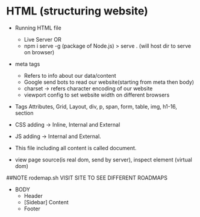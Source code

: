# HTML (structuring website)
- Running HTML file
    - Live Server OR 
    - npm i serve -g (package of Node.js) > serve . (will host dir to serve on browser)

- meta tags
    * Refers to info about our data/content
    * Google send bots to read our website(starting from meta then body)
    * charset -> refers character encoding of our website
    * viewport config to set website width on different browsers

- Tags Attributes, Grid, Layout, div, p, span, form, table, img, h1-16, section
- CSS adding -> Inline, Internal and External
- JS adding -> Internal and External.
- This file including all content is called document.
- view page source(is real dom, send by server), inspect element (virtual dom)

##NOTE rodemap.sh VISIT SITE TO SEE DIFFERENT ROADMAPS

* BODY
    - Header
    - [Sidebar] Content
    - Footer

